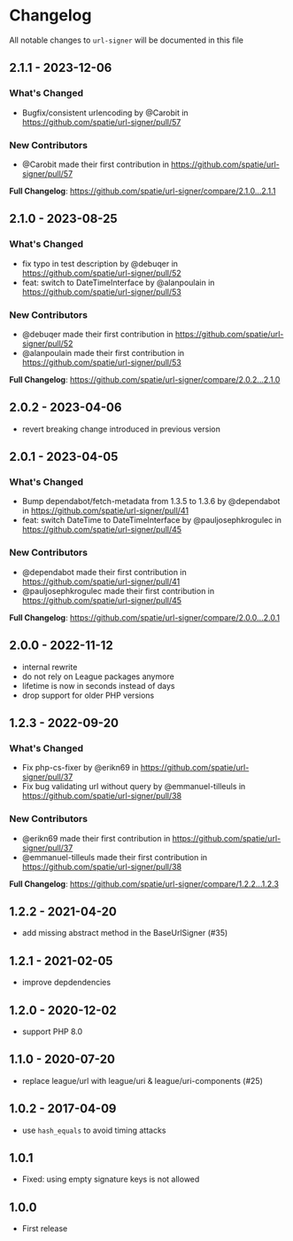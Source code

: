 # Changelog

All notable changes to `url-signer` will be documented in this file

## 2.1.1 - 2023-12-06

### What's Changed

* Bugfix/consistent urlencoding by @Carobit in https://github.com/spatie/url-signer/pull/57

### New Contributors

* @Carobit made their first contribution in https://github.com/spatie/url-signer/pull/57

**Full Changelog**: https://github.com/spatie/url-signer/compare/2.1.0...2.1.1

## 2.1.0 - 2023-08-25

### What's Changed

- fix typo in test description by @debuqer in https://github.com/spatie/url-signer/pull/52
- feat: switch to DateTimeInterface by @alanpoulain in https://github.com/spatie/url-signer/pull/53

### New Contributors

- @debuqer made their first contribution in https://github.com/spatie/url-signer/pull/52
- @alanpoulain made their first contribution in https://github.com/spatie/url-signer/pull/53

**Full Changelog**: https://github.com/spatie/url-signer/compare/2.0.2...2.1.0

## 2.0.2 - 2023-04-06

- revert breaking change introduced in previous version

## 2.0.1 - 2023-04-05

### What's Changed

- Bump dependabot/fetch-metadata from 1.3.5 to 1.3.6 by @dependabot in https://github.com/spatie/url-signer/pull/41
- feat: switch DateTime to DateTimeInterface by @pauljosephkrogulec in https://github.com/spatie/url-signer/pull/45

### New Contributors

- @dependabot made their first contribution in https://github.com/spatie/url-signer/pull/41
- @pauljosephkrogulec made their first contribution in https://github.com/spatie/url-signer/pull/45

**Full Changelog**: https://github.com/spatie/url-signer/compare/2.0.0...2.0.1

## 2.0.0 - 2022-11-12

- internal rewrite
- do not rely on League packages anymore
- lifetime is now in seconds instead of days
- drop support for older PHP versions

## 1.2.3 - 2022-09-20

### What's Changed

- Fix php-cs-fixer by @erikn69 in https://github.com/spatie/url-signer/pull/37
- Fix bug validating url without query by @emmanuel-tilleuls in https://github.com/spatie/url-signer/pull/38

### New Contributors

- @erikn69 made their first contribution in https://github.com/spatie/url-signer/pull/37
- @emmanuel-tilleuls made their first contribution in https://github.com/spatie/url-signer/pull/38

**Full Changelog**: https://github.com/spatie/url-signer/compare/1.2.2...1.2.3

## 1.2.2 - 2021-04-20

- add missing abstract method in the BaseUrlSigner (#35)

## 1.2.1 - 2021-02-05

- improve depdendencies

## 1.2.0 - 2020-12-02

- support PHP 8.0

## 1.1.0 - 2020-07-20

- replace league/url with league/uri & league/uri-components (#25)

## 1.0.2 - 2017-04-09

- use `hash_equals` to avoid timing attacks

## 1.0.1

- Fixed: using empty signature keys is not allowed

## 1.0.0

- First release
